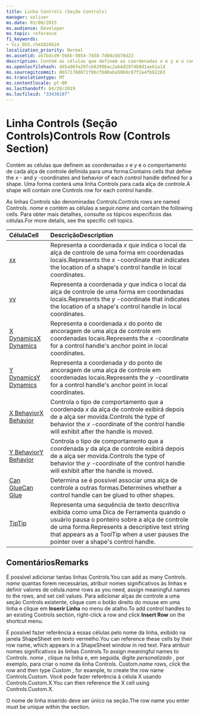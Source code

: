 ```yaml
---
title: Linha Controls (Seção Controls)
manager: soliver
ms.date: 03/09/2015
ms.audience: Developer
ms.topic: reference
f1_keywords:
- Vis_DSS.chm1024624
localization_priority: Normal
ms.assetid: a57bdcd9-566b-5054-7458-7d84cbb78d23
description: Contém as células que definem as coordenadas x e y e o comportamento de cada alça de controle definida para uma forma. Uma forma conterá uma linha Controls para cada alça de controle.
ms.openlocfilehash: dd5a96fe297cb62996ac2ab4d2974b8d1ae61a14
ms.sourcegitcommit: 8657170d071f9bcf680aba50b9c07f2a4fb82283
ms.translationtype: MT
ms.contentlocale: pt-BR
ms.lasthandoff: 04/28/2019
ms.locfileid: "33438187"
---
```

# <a name="controls-row-controls-section"></a><span data-ttu-id="63a4b-104">Linha Controls (Seção Controls)</span><span class="sxs-lookup"><span data-stu-id="63a4b-104">Controls Row (Controls Section)</span></span>

<span data-ttu-id="63a4b-105">Contém as células que definem as coordenadas *x* e *y* e o comportamento de cada alça de controle definida para uma forma.</span><span class="sxs-lookup"><span data-stu-id="63a4b-105">Contains cells that define the  *x*  - and  *y*  -coordinates and behavior of each control handle defined for a shape.</span></span> <span data-ttu-id="63a4b-106">Uma forma conterá uma linha Controls para cada alça de controle.</span><span class="sxs-lookup"><span data-stu-id="63a4b-106">A shape will contain one Controls row for each control handle.</span></span> 
  
<span data-ttu-id="63a4b-107">As linhas Controls são denominadas Controls.</span><span class="sxs-lookup"><span data-stu-id="63a4b-107">Controls rows are named Controls.</span></span> <span data-ttu-id="63a4b-108">*nome* e contém as células a seguir.</span><span class="sxs-lookup"><span data-stu-id="63a4b-108">*name*  and contain the following cells.</span></span> <span data-ttu-id="63a4b-109">Para obter mais detalhes, consulte os tópicos específicos das células.</span><span class="sxs-lookup"><span data-stu-id="63a4b-109">For more details, see the specific cell topics.</span></span> 
  
|<span data-ttu-id="63a4b-110">**Célula**</span><span class="sxs-lookup"><span data-stu-id="63a4b-110">**Cell**</span></span>|<span data-ttu-id="63a4b-111">**Descrição**</span><span class="sxs-lookup"><span data-stu-id="63a4b-111">**Description**</span></span>|
|:-----|:-----|
|[<span data-ttu-id="63a4b-112">x</span><span class="sxs-lookup"><span data-stu-id="63a4b-112">x</span></span>](x-cell-controls-section.md) <br/> |<span data-ttu-id="63a4b-113">Representa a coordenada *x* que indica o local da alça de controle de uma forma em coordenadas locais.</span><span class="sxs-lookup"><span data-stu-id="63a4b-113">Represents the  *x*  -coordinate that indicates the location of a shape's control handle in local coordinates.</span></span>  <br/> |
|[<span data-ttu-id="63a4b-114">y</span><span class="sxs-lookup"><span data-stu-id="63a4b-114">y</span></span>](y-cell-controls-section.md) <br/> |<span data-ttu-id="63a4b-115">Representa a coordenada *y* que indica o local da alça de controle de uma forma em coordenadas locais.</span><span class="sxs-lookup"><span data-stu-id="63a4b-115">Represents the  *y*  -coordinate that indicates the location of a shape's control handle in local coordinates.</span></span>  <br/> |
|[<span data-ttu-id="63a4b-116">X Dynamics</span><span class="sxs-lookup"><span data-stu-id="63a4b-116">X Dynamics</span></span>](x-dynamics-cell-controls-section.md) <br/> |<span data-ttu-id="63a4b-117">Representa a coordenada *x* do ponto de ancoragem de uma alça de controle em coordenadas locais.</span><span class="sxs-lookup"><span data-stu-id="63a4b-117">Represents the  *x*  -coordinate for a control handle's anchor point in local coordinates.</span></span>  <br/> |
|[<span data-ttu-id="63a4b-118">Y Dynamics</span><span class="sxs-lookup"><span data-stu-id="63a4b-118">Y Dynamics</span></span>](y-dynamics-cell-controls-section.md) <br/> |<span data-ttu-id="63a4b-119">Representa a coordenada *y* do ponto de ancoragem de uma alça de controle em coordenadas locais.</span><span class="sxs-lookup"><span data-stu-id="63a4b-119">Represents the  *y*  -coordinate for a control handle's anchor point in local coordinates.</span></span>  <br/> |
|[<span data-ttu-id="63a4b-120">X Behavior</span><span class="sxs-lookup"><span data-stu-id="63a4b-120">X Behavior</span></span>](x-behavior-cell-controls-section.md) <br/> |<span data-ttu-id="63a4b-121">Controla o tipo de comportamento que a coordenada *x* da alça de controle exibirá depois de a alça ser movida.</span><span class="sxs-lookup"><span data-stu-id="63a4b-121">Controls the type of behavior the  *x*  -coordinate of the control handle will exhibit after the handle is moved.</span></span>  <br/> |
|[<span data-ttu-id="63a4b-122">Y Behavior</span><span class="sxs-lookup"><span data-stu-id="63a4b-122">Y Behavior</span></span>](y-behavior-cell-controls-section.md) <br/> |<span data-ttu-id="63a4b-123">Controla o tipo de comportamento que a coordenada *y* da alça de controle exibirá depois de a alça ser movida.</span><span class="sxs-lookup"><span data-stu-id="63a4b-123">Controls the type of behavior the  *y*  -coordinate of the control handle will exhibit after the handle is moved.</span></span>  <br/> |
|[<span data-ttu-id="63a4b-124">Can Glue</span><span class="sxs-lookup"><span data-stu-id="63a4b-124">Can Glue</span></span>](can-glue-cell-controls-section.md) <br/> |<span data-ttu-id="63a4b-125">Determina se é possível associar uma alça de controle a outras formas.</span><span class="sxs-lookup"><span data-stu-id="63a4b-125">Determines whether a control handle can be glued to other shapes.</span></span>  <br/> |
|[<span data-ttu-id="63a4b-126">Tip</span><span class="sxs-lookup"><span data-stu-id="63a4b-126">Tip</span></span>](tip-cell-controls-section.md) <br/> |<span data-ttu-id="63a4b-127">Representa uma sequência de texto descritiva exibida como uma Dica de Ferramenta quando o usuário pausa o ponteiro sobre a alça de controle de uma forma.</span><span class="sxs-lookup"><span data-stu-id="63a4b-127">Represents a descriptive text string that appears as a ToolTip when a user pauses the pointer over a shape's control handle.</span></span>  <br/> |
   
## <a name="remarks"></a><span data-ttu-id="63a4b-128">Comentários</span><span class="sxs-lookup"><span data-stu-id="63a4b-128">Remarks</span></span>

 <span data-ttu-id="63a4b-129">É possível adicionar tantas linhas Controls.</span><span class="sxs-lookup"><span data-stu-id="63a4b-129">You can add as many Controls.</span></span>  <span data-ttu-id="63a4b-130">*name* quantas forem necessárias, atribuir nomes significativos às linhas e definir valores de célula.</span><span class="sxs-lookup"><span data-stu-id="63a4b-130">*name*  rows as you need, assign meaningful names to the rows, and set cell values.</span></span> <span data-ttu-id="63a4b-131">Para adicionar alças de controle a uma seção Controls existente, clique com o botão direito do mouse em uma linha e clique em **Inserir Linha** no menu de atalho.</span><span class="sxs-lookup"><span data-stu-id="63a4b-131">To add control handles to an existing Controls section, right-click a row and click **Insert Row** on the shortcut menu.</span></span> 
  
<span data-ttu-id="63a4b-132">É possível fazer referência a essas células pelo nome da linha, exibido na janela ShapeSheet em texto vermelho.</span><span class="sxs-lookup"><span data-stu-id="63a4b-132">You can reference these cells by their row name, which appears in a ShapeSheet window in red text.</span></span> <span data-ttu-id="63a4b-133">Para atribuir nomes significativos às linhas Controls.</span><span class="sxs-lookup"><span data-stu-id="63a4b-133">To assign meaningful names to Controls.</span></span> <span data-ttu-id="63a4b-134">*nome* , clique na linha e, em seguida, digite *personalizado* , por exemplo, para criar o nome da linha Controls. Custom.</span><span class="sxs-lookup"><span data-stu-id="63a4b-134">*name*  rows, click the row and then type  *Custom*  , for example, to create the row name Controls.Custom.</span></span> <span data-ttu-id="63a4b-135">Você pode fazer referência à célula X usando Controls.Custom.X.</span><span class="sxs-lookup"><span data-stu-id="63a4b-135">You can then reference the X cell using Controls.Custom.X.</span></span> 
  
<span data-ttu-id="63a4b-136">O nome de linha inserido deve ser único na seção.</span><span class="sxs-lookup"><span data-stu-id="63a4b-136">The row name you enter must be unique within the section.</span></span>
  

